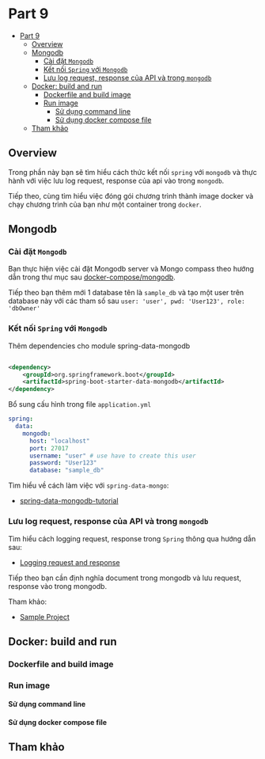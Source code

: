 # Part 9

<!-- TOC -->
* [Part 9](#part-9)
  * [Overview](#overview)
  * [Mongodb](#mongodb)
    * [Cài đặt `Mongodb`](#cài-đặt-mongodb)
    * [Kết nối `Spring` với `Mongodb`](#kết-nối-spring-với-mongodb)
    * [Lưu log request, response của API và trong `mongodb`](#lưu-log-request-response-của-api-và-trong-mongodb)
  * [Docker: build and run](#docker-build-and-run)
    * [Dockerfile and build image](#dockerfile-and-build-image)
    * [Run image](#run-image)
      * [Sử dụng command line](#sử-dụng-command-line)
      * [Sử dụng docker compose file](#sử-dụng-docker-compose-file)
  * [Tham khảo](#tham-khảo)
<!-- TOC -->

## Overview

Trong phần này bạn sẽ tìm hiểu cách thức kết nối `spring` với `mongodb` và thực hành với việc lưu log request, response
của api vào trong `mongodb`.

Tiếp theo, cùng tìm hiểu việc đóng gói chương trình thành image docker và chạy chương trình của bạn như một container
trong `docker`.

## Mongodb

### Cài đặt `Mongodb`

Bạn thực hiện việc cài đặt Mongodb server và Mongo compass theo hướng dẫn trong thư mục sau
[docker-compose/mongodb](../../source/docker-compose/mongo).

Tiếp theo bạn thêm mới 1 database tên là `sample_db` và tạo một user trên database này với các tham số sau
`user: 'user', pwd: 'User123', role: 'dbOwner'`

### Kết nối `Spring` với `Mongodb`

Thêm dependencies cho module spring-data-mongodb

```xml

<dependency>
    <groupId>org.springframework.boot</groupId>
    <artifactId>spring-boot-starter-data-mongodb</artifactId>
</dependency>
```

Bổ sung cấu hình trong file `application.yml`

```yml
spring:
  data:
    mongodb:
      host: "localhost"
      port: 27017
      username: "user" # use have to create this user
      password: "User123"
      database: "sample_db"
```

Tìm hiểu về cách làm việc với `spring-data-mongo`:

- [spring-data-mongodb-tutorial](https://www.baeldung.com/spring-data-mongodb-tutorial)

### Lưu log request, response của API và trong `mongodb`

Tìm hiểu cách logging request, response trong `Spring` thông qua hướng dẫn sau:

- [Logging request and response](https://frandorado.github.io/spring/2018/11/15/log-request-response-with-body-spring.html)

Tiếp theo bạn cần định nghĩa document trong mongodb và lưu request, response vào trong mongodb.

Tham khảo:

- [Sample Project](../../source/sample-project)

## Docker: build and run

### Dockerfile and build image

### Run image

#### Sử dụng command line

#### Sử dụng docker compose file

## Tham khảo